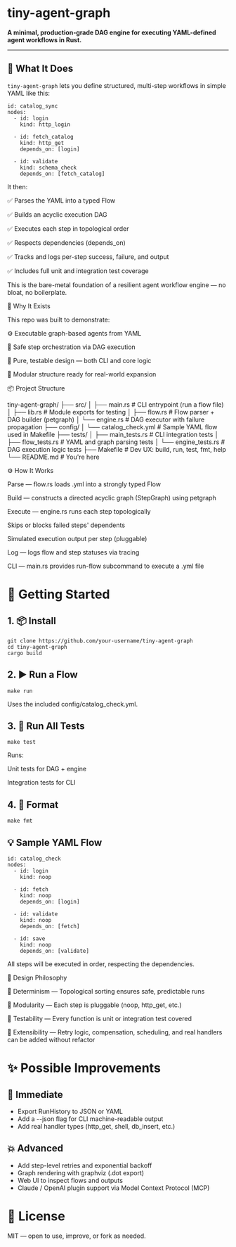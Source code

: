 # tiny-agent-graph

**A minimal, production-grade DAG engine for executing YAML-defined agent workflows in Rust.**

---

## 🧭 What It Does

`tiny-agent-graph` lets you define structured, multi-step workflows in simple YAML like this:


	id: catalog_sync
	nodes:
	  - id: login
	    kind: http_login

	  - id: fetch_catalog
	    kind: http_get
	    depends_on: [login]

	  - id: validate
	    kind: schema_check
	    depends_on: [fetch_catalog]


It then:

✅ Parses the YAML into a typed Flow

✅ Builds an acyclic execution DAG

✅ Executes each step in topological order

✅ Respects dependencies (depends_on)

✅ Tracks and logs per-step success, failure, and output

✅ Includes full unit and integration test coverage

This is the bare-metal foundation of a resilient agent workflow engine — no bloat, no boilerplate.


🔧 Why It Exists

This repo was built to demonstrate:

⚙️ Executable graph-based agents from YAML

🔁 Safe step orchestration via DAG execution

🧪 Pure, testable design — both CLI and core logic

🧱 Modular structure ready for real-world expansion


📦 Project Structure


tiny-agent-graph/
├── src/
│   ├── main.rs           # CLI entrypoint (run a flow file)
│   ├── lib.rs            # Module exports for testing
│   ├── flow.rs           # Flow parser + DAG builder (petgraph)
│   └── engine.rs         # DAG executor with failure propagation
├── config/
│   └── catalog_check.yml # Sample YAML flow used in Makefile
├── tests/
│   ├── main_tests.rs     # CLI integration tests
│   ├── flow_tests.rs     # YAML and graph parsing tests
│   └── engine_tests.rs   # DAG execution logic tests
├── Makefile              # Dev UX: build, run, test, fmt, help
└── README.md             # You're here


⚙️ How It Works

Parse — flow.rs loads .yml into a strongly typed Flow

Build — constructs a directed acyclic graph (StepGraph) using petgraph

Execute — engine.rs runs each step topologically

Skips or blocks failed steps' dependents

Simulated execution output per step (pluggable)

Log — logs flow and step statuses via tracing

CLI — main.rs provides run-flow subcommand to execute a .yml file


# 🚀 Getting Started

## 1. 📦 Install

	git clone https://github.com/your-username/tiny-agent-graph
	cd tiny-agent-graph
	cargo build

## 2. ▶️ Run a Flow

	make run


Uses the included config/catalog_check.yml.

## 3. 🧪 Run All Tests

	make test

Runs:

Unit tests for DAG + engine

Integration tests for CLI

## 4. 🧼 Format

	make fmt


## 💡 Sample YAML Flow

	id: catalog_check
	nodes:
	  - id: login
	    kind: noop

	  - id: fetch
	    kind: noop
	    depends_on: [login]

	  - id: validate
	    kind: noop
	    depends_on: [fetch]

	  - id: save
	    kind: noop
	    depends_on: [validate]

All steps will be executed in order, respecting the dependencies.


🧠 Design Philosophy

🔁 Determinism — Topological sorting ensures safe, predictable runs

🧱 Modularity — Each step is pluggable (noop, http_get, etc.)

🧪 Testability — Every function is unit or integration test covered

🔩 Extensibility — Retry logic, compensation, scheduling, and real handlers can be added without refactor


# ✨ Possible Improvements
## 🧰 Immediate

- Export RunHistory to JSON or YAML
- Add a --json flag for CLI machine-readable output
- Add real handler types (http_get, shell, db_insert, etc.)

## 💥 Advanced
- Add step-level retries and exponential backoff
- Graph rendering with graphviz (.dot export)
- Web UI to inspect flows and outputs
- Claude / OpenAI plugin support via Model Context Protocol (MCP)

# 🤝 License

MIT — open to use, improve, or fork as needed.


